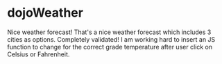 # dojoWeather
Nice weather forecast!
That's a nice weather forecast which includes 3 cities as options.
Completely validated!
I am working hard to insert an JS function to change for the correct grade temperature after user click on Celsius or Fahrenheit.
